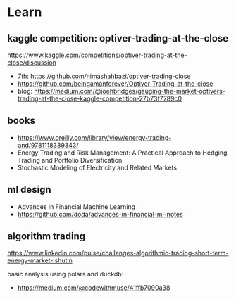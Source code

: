# Learn

## kaggle competition: optiver-trading-at-the-close
https://www.kaggle.com/competitions/optiver-trading-at-the-close/discussion

- 7th: https://github.com/nimashahbazi/optiver-trading-close
- https://github.com/beingamanforever/Optiver-Trading-at-the-close
- blog: https://medium.com/@joehbridges/gauging-the-market-optivers-trading-at-the-close-kaggle-competition-27b73f7789c0

## books
- https://www.oreilly.com/library/view/energy-trading-and/9781118339343/
- Energy Trading and Risk Management: A Practical Approach to Hedging, Trading and Portfolio Diversification
- Stochastic Modeling of Electricity and Related Markets

## ml design
- Advances in Financial Machine Learning
- https://github.com/doda/advances-in-financial-ml-notes

## algorithm trading
https://www.linkedin.com/pulse/challenges-algorithmic-trading-short-term-energy-market-ishutin

basic analysis using polars and duckdb:
- https://medium.com/@codewithmuse/41ffb7090a38
